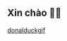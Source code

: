 ## Xin chào 🙌🏼
[donalduckgif](https://media4.giphy.com/media/v1.Y2lkPTc5MGI3NjExanQ5ajF4cDg5MTRwNWNzbGVnYWhtdTJjdmhrOTZtbnJ3MjJyMTFtdSZlcD12MV9pbnRlcm5hbF9naWZfYnlfaWQmY3Q9Zw/eMZRByRx9fd2o/giphy.webpyour)

<!--
**rileyhitthefan/rileyhitthefan** is a ✨ _special_ ✨ repository because its `README.md` (this file) appears on your GitHub profile.

Here are some ideas to get you started:

- 🔭 I’m currently working on ...
- 🌱 I’m currently learning ...
- 👯 I’m looking to collaborate on ...
- 🤔 I’m looking for help with ...
- 💬 Ask me about ...
- 📫 How to reach me: ...
- 😄 Pronouns: ...
- ⚡ Fun fact: ...
-->
